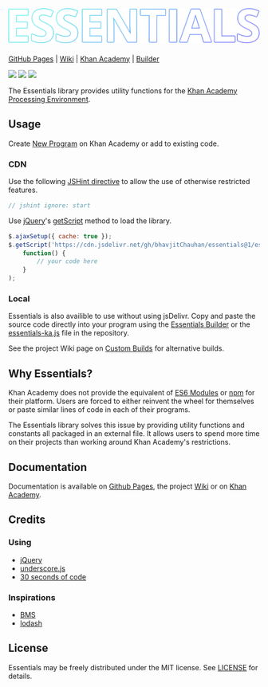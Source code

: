 ![Essentials Logo](https://github.com/bhavjitChauhan/Essentials/blob/master/logo.png?raw=true)
---

[GitHub Pages](https://bhavjitchauhan.github.io/Essentials) |
[Wiki](https://github.com/bhavjitChauhan/Essentials/wiki) |
[Khan Academy](https://www.khanacademy.org/profile/bhavjitChauhan/projects) |
[Builder](https://bhavjitchauhan.github.io/Essentials/builder.html)

[![](https://img.shields.io/github/package-json/v/bhavjitChauhan/Essentials?style=flat-square)](https://github.com/bhavjitChauhan/Essentials/releases)
[![](https://img.shields.io/github/last-commit/bhavjitChauhan/Essentials?style=flat-square)](https://github.com/bhavjitChauhan/Essentials/commits)
[![](https://data.jsdelivr.com/v1/package/gh/bhavjitChauhan/Essentials/badge)](https://www.jsdelivr.com/package/gh/bhavjitChauhan/Essentials)

The Essentials library provides utility functions for the [Khan Academy
Processing Environment](https://www.khanacademy.org/cs/new).

## Usage
Create [New Program](https://www.khanacademy.org/cs/new) on Khan Academy or add to existing code.

### CDN
Use the following [JSHint directive](https://jshint.com/docs/) to allow the use
of otherwise restricted features.
```js
// jshint ignore: start
```

Use [jQuery](https://jquery.com/)'s
[getScript](https://api.jquery.com/jQuery.getScript/) method to load the
library.
```js
$.ajaxSetup({ cache: true });
$.getScript('https://cdn.jsdelivr.net/gh/bhavjitChauhan/essentials@1/essentials.min.js',
    function() {
        // your code here
    }
);
```

### Local
Essentials is also availible to use without using jsDelivr. Copy and paste the source code directly into your program using the [Essentials Builder](https://bhavjitchauhan.github.io/Essentials/builder.html) or the [essentials-ka.js](https://github.com/bhavjitChauhan/Essentials/blob/master/build/essentials-ka.js) file in the repository.

See the project Wiki page on [Custom
Builds](https://github.com/bhavjitChauhan/Essentials/wiki/Custom-Builds) for
alternative builds.

## Why Essentials?
Khan Academy does not provide the equivalent of
[ES6 Modules](https://developer.mozilla.org/en-US/docs/Web/JavaScript/Guide/Modules)
or [npm](https://www.npmjs.com/)
for their platform. Users are forced to either reinvent the wheel for themselves
or paste similar lines of code in each of their programs.

The Essentials library solves this issue by providing utility functions and
constants all packaged in an external file. It allows users to spend more time on their projects than working around Khan Academy's restrictions.

## Documentation
Documentation is available on [Github
Pages](https://bhavjitchauhan.github.io/Essentials), the project
[Wiki](https://github.com/bhavjitChauhan/Essentials/wiki/Documentation) or on
[Khan Academy](https://www.khanacademy.org/cs/-/6460530077679616).

## Credits
### Using
 - [jQuery](https://github.com/jquery/jquery)
 - [underscore.js](https://github.com/jashkenas/underscore)
 - [30 seconds of code](https://github.com/30-seconds/30-seconds-of-code)

### Inspirations
 - [BMS](https://www.khanacademy.org/cs/-/6070976254115840)
 - [lodash](https://github.com/lodash/lodash)

## License
Essentials may be freely distributed under the MIT license. See [LICENSE](LICENSE) for details.
